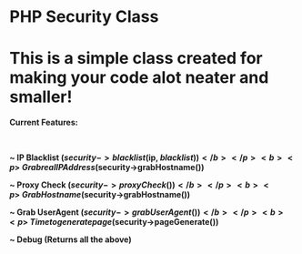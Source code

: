 # PHP Security Class
# This is a simple class created for making your code alot neater and smaller!


<b> <p> Current Features: </p> </b>
<br />

<b> <p> ~ IP Blacklist ($security -> blacklist($ip, $blacklist)) </b> </p>
<b> <p> ~ Grab real IP Address ($security->grabHostname()) </b> </p>
<b> <p> ~ Proxy Check ($security->proxyCheck()) </b> </p>
<b> <p> ~ Grab Hostname ($security->grabHostname()) </b> </p>
<b> <p> ~ Grab UserAgent ($security->grabUserAgent()) </b> </p>
<b> <p> ~ Time to generate page ($security->pageGenerate()) </b> </p>
<b> <p> ~ Debug (Returns all the above) </b> </p>

